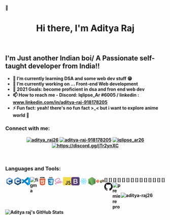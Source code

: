 👋<h1 align="center"> <b>Hi there, I'm Aditya Raj<b></h1>
<br>

## I'm Just another Indian boi/ A Passionate self-taught developer from India!!

- 🌱 I’m currently learning DSA and some web dev stuff 😁
- 🔭 I’m currently working on ... Front-end Web development
- 🥅 2021 Goals: become proficient in dsa and fron end web dev
- 📫 How to reach me - Discord: Iqlipse_Ar #6005 / linkedin : www.linkedin.com/in/aditya-raj-918178205
- ⚡ Fun fact: yeah! there's no fun fact >_< but i want to explore anime world 🤩



### Connect with me:
<p align="center">
<a href="https://twitter.com/aditya_raj26" target="blank"><img align="center" src="https://raw.githubusercontent.com/rahuldkjain/github-profile-readme-generator/master/src/images/icons/Social/twitter.svg" alt="aditya_raj26" height="30" width="40" /></a>
<a href="https://linkedin.com/in/aditya-raj-918178205" target="blank"><img align="center" src="https://raw.githubusercontent.com/rahuldkjain/github-profile-readme-generator/master/src/images/icons/Social/linked-in-alt.svg" alt="aditya-raj-918178205" height="30" width="40" /></a>
<a href="https://instagram.com/iqlipse_ar26" target="blank"><img align="center" src="https://raw.githubusercontent.com/rahuldkjain/github-profile-readme-generator/master/src/images/icons/Social/instagram.svg" alt="iqlipse_ar26" height="30" width="40" /></a>
<a href="https://discord.gg/https://discord.gg/jTr2ynXC" target="blank"><img align="center" src="https://raw.githubusercontent.com/rahuldkjain/github-profile-readme-generator/master/src/images/icons/Social/discord.svg" alt="https://discord.gg/jTr2ynXC" height="30" width="40" /></a>
</p>

<br />

### Languages and Tools:

[<img align="left" alt="c" width="26px" src="https://raw.githubusercontent.com/github/explore/f3e22f0dca2be955676bc70d6214b95b13354ee8/topics/c/c.png" />]
[<img align="left" alt="cpp" width="26px" src="https://raw.githubusercontent.com/github/explore/180320cffc25f4ed1bbdfd33d4db3a66eeeeb358/topics/cpp/cpp.png" />]
[<img align="left" alt="Visual Studio Code" width="26px" src="https://raw.githubusercontent.com/github/explore/80688e429a7d4ef2fca1e82350fe8e3517d3494d/topics/visual-studio-code/visual-studio-code.png" />]
[<img align="left" alt="figma" width="26px" src="https://www.vectorlogo.zone/logos/figma/figma-icon.svg"/>]
[<img align="left" alt="HTML5" width="26px" src="https://raw.githubusercontent.com/github/explore/80688e429a7d4ef2fca1e82350fe8e3517d3494d/topics/html/html.png" />]
[<img align="left" alt="CSS3" width="26px" src="https://raw.githubusercontent.com/github/explore/80688e429a7d4ef2fca1e82350fe8e3517d3494d/topics/css/css.png" />]
[<img align="left" alt="Sass" width="26px" src="https://raw.githubusercontent.com/github/explore/80688e429a7d4ef2fca1e82350fe8e3517d3494d/topics/sass/sass.png" />]
[<img align="left" alt="JavaScript" width="26px" src="https://raw.githubusercontent.com/github/explore/80688e429a7d4ef2fca1e82350fe8e3517d3494d/topics/javascript/javascript.png" />]
[<img align="left" alt="bootstrap" width="26px" src="https://raw.githubusercontent.com/github/explore/80688e429a7d4ef2fca1e82350fe8e3517d3494d/topics/bootstrap/bootstrap.png" />]
[<img align="left" alt="React" width="26px" src="https://raw.githubusercontent.com/github/explore/80688e429a7d4ef2fca1e82350fe8e3517d3494d/topics/react/react.png" />]
[<img align="left" alt="Node.js" width="26px" src="https://raw.githubusercontent.com/github/explore/80688e429a7d4ef2fca1e82350fe8e3517d3494d/topics/nodejs/nodejs.png" />]
[<img align="left" alt="Git" width="26px" src="https://raw.githubusercontent.com/github/explore/80688e429a7d4ef2fca1e82350fe8e3517d3494d/topics/git/git.png" />]
[<img align="left" alt="GitHub" width="26px" src="https://raw.githubusercontent.com/github/explore/78df643247d429f6cc873026c0622819ad797942/topics/github/github.png" />]
[<img align="left" alt="premiere pro" width="26px" src="https://cdn4.iconfinder.com/data/icons/adobe-apps/512/Premiere_pro-512.png" />]
 <br />
 <br />
 <img align="left" alt="Aditya raj's GitHub Stats" src="https://https://github-stats-aditya-raj26.vercel.app/api?username=Aditya-Raj26_icons=true&hide_border=true" />

<p><img align="center" src="https://github-readme-streak-stats.herokuapp.com/?user=aditya-raj26&" alt="aditya-raj26" /></p>
